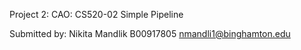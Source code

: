 Project 2: CAO: CS520-02
Simple Pipeline

Submitted by:
Nikita Mandlik
B00917805
nmandli1@binghamton.edu




